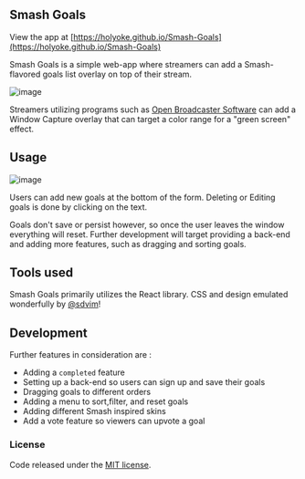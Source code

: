 ## Smash Goals

View the app at [https://holyoke.github.io/Smash-Goals](https://holyoke.github.io/Smash-Goals)

Smash Goals is a simple web-app where streamers can add a Smash-flavored goals list overlay on top of their stream.

![image](https://cloud.githubusercontent.com/assets/6300995/15520889/5e5944e2-21bd-11e6-8185-44cea9c70e40.png)

Streamers utilizing programs such as [Open Broadcaster Software](https://obsproject.com/) can add a Window Capture overlay that can target a color range for a "green screen" effect.

## Usage
![image](https://fat.gfycat.com/AgileSillyAmurstarfish.gif)

Users can add new goals at the bottom of the form. Deleting or Editing goals is done by clicking on the text.

Goals don't save or persist however, so once the user leaves the window everything will reset. Further development will target providing a back-end and adding more features, such as dragging and sorting goals.

## Tools used
Smash Goals primarily utilizes the React library. CSS and design emulated wonderfully by [@sdvim](https://github.com/sdvim)!

## Development
Further features in consideration are :

- Adding a `completed` feature
- Setting up a back-end so users can sign up and save their goals  
- Dragging goals to different orders
- Adding a menu to sort,filter, and reset goals
- Adding different Smash inspired skins
- Add a vote feature so viewers can upvote a goal

### License

Code released under the [MIT license](/license.md).
